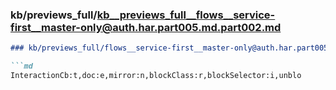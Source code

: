 ### kb/previews_full/kb__previews_full__flows__service-first__master-only@auth.har.part005.md.part002.md

```md
### kb/previews_full/flows__service-first__master-only@auth.har.part005.md (part 002)

```md
InteractionCb:t,doc:e,mirror:n,blockClass:r,blockSelector:i,unblo
```

```

```
